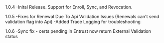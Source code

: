1.0.4
-Inital Release.  Support for Enroll, Sync, and Revocation. 

1.0.5
-Fixes for Renewal Due To Api Validation Issues (Renewals can't send validation flag into Api)
-Added Trace Logging for troubleshooting

1.0.6
-Sync fix - certs pending in Entrust now return External Validation status